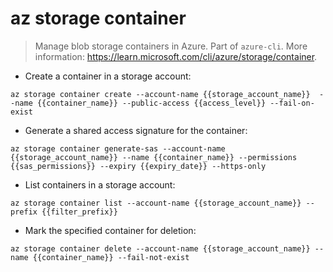 # az storage container

> Manage blob storage containers in Azure.
> Part of `azure-cli`.
> More information: <https://learn.microsoft.com/cli/azure/storage/container>.

- Create a container in a storage account:

`az storage container create --account-name {{storage_account_name}}  --name {{container_name}} --public-access {{access_level}} --fail-on-exist`

- Generate a shared access signature for the container:

`az storage container generate-sas --account-name {{storage_account_name}} --name {{container_name}} --permissions {{sas_permissions}} --expiry {{expiry_date}} --https-only`

- List containers in a storage account:

`az storage container list --account-name {{storage_account_name}} --prefix {{filter_prefix}} `

- Mark the specified container for deletion:

`az storage container delete --account-name {{storage_account_name}} --name {{container_name}} --fail-not-exist`
